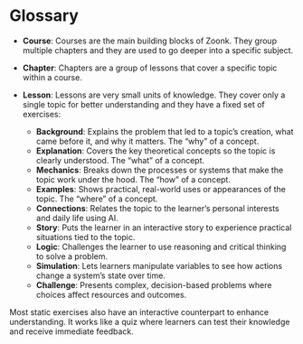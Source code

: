 # Glossary

- **Course**: Courses are the main building blocks of Zoonk. They group multiple chapters and they are used to go deeper into a specific subject.
- **Chapter**: Chapters are a group of lessons that cover a specific topic within a course.
- **Lesson**: Lessons are very small units of knowledge. They cover only a single topic for better understanding and they have a fixed set of exercises:

  - **Background**: Explains the problem that led to a topic’s creation, what came before it, and why it matters. The “why” of a concept.
  - **Explanation**: Covers the key theoretical concepts so the topic is clearly understood. The “what” of a concept.
  - **Mechanics**: Breaks down the processes or systems that make the topic work under the hood. The “how” of a concept.
  - **Examples**: Shows practical, real-world uses or appearances of the topic. The “where” of a concept.
  - **Connections**: Relates the topic to the learner’s personal interests and daily life using AI.
  - **Story**: Puts the learner in an interactive story to experience practical situations tied to the topic.
  - **Logic**: Challenges the learner to use reasoning and critical thinking to solve a problem.
  - **Simulation**: Lets learners manipulate variables to see how actions change a system’s state over time.
  - **Challenge**: Presents complex, decision-based problems where choices affect resources and outcomes.

Most static exercises also have an interactive counterpart to enhance understanding. It works like a quiz where learners can test their knowledge and receive immediate feedback.
